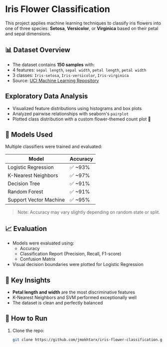 #  Iris Flower Classification

This project applies machine learning techniques to classify iris flowers into one of three species: **Setosa**, **Versicolor**, or **Virginica** based on their petal and sepal dimensions.

## 📊 Dataset Overview

- The dataset contains **150 samples** with:
- 4 features: `sepal length`, `sepal width`, `petal length`, `petal width`
- 3 classes: `Iris-setosa`, `Iris-versicolor`, `Iris-virginica`
- Source: [UCI Machine Learning Repository](https://archive.ics.uci.edu/ml/datasets/iris)

##  Exploratory Data Analysis

- Visualized feature distributions using histograms and box plots
- Analyzed pairwise relationships with seaborn's `pairplot`
- Plotted class distribution with a custom flower-themed count plot 🌸

## 🤖 Models Used

Multiple classifiers were trained and evaluated:

| Model                  | Accuracy |
|------------------------|----------|
| Logistic Regression    | ✅ ~93%  |
| K-Nearest Neighbors    | ✅ ~97%   |
| Decision Tree          | ✅ ~91%   |
| Random Forest          | ✅ ~91%   |
| Support Vector Machine | ✅ ~95%   |

> Note: Accuracy may vary slightly depending on random state or split.

## 📈 Evaluation

- Models were evaluated using:
  - Accuracy
  - Classification Report (Precision, Recall, F1-score)
  - Confusion Matrix
- Visual decision boundaries were plotted for Logistic Regression

## 🧠 Key Insights

- **Petal length and width** are the most discriminative features
- K-Nearest Neighbors and SVM performed exceptionally well
- The dataset is clean and perfectly balanced

## 🚀 How to Run

1. Clone the repo:
   ```bash
   git clone https://github.com/jmokhtarx/iris-flower-classification.git
